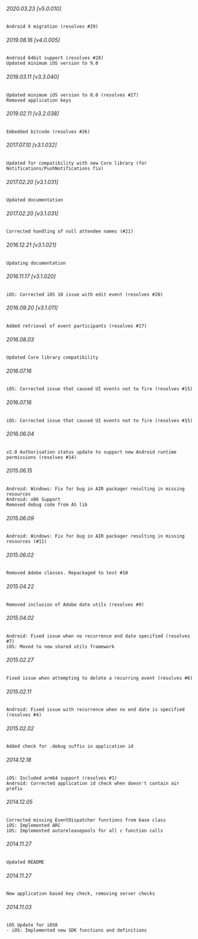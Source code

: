

###### 2020.03.23 [v5.0.010]

```
Android X migration (resolves #29)
```


###### 2019.08.16 [v4.0.005]

```
Android 64bit support (resolves #28)
Updated minimum iOS version to 9.0 
```


###### 2019.03.11 [v3.3.040]

```
Updated minimum iOS version to 8.0 (resolves #27)
Removed application keys
```


###### 2019.02.11 [v3.2.038]

```
Embedded bitcode (resolves #26)
```


###### 2017.07.10 [v3.1.032]

```
Updated for compatibility with new Core library (for Notifications/PushNotifications fix)
```


###### 2017.02.20 [v3.1.031]

```
Updated documentation
```


###### 2017.02.20 [v3.1.031]

```
Corrected handling of null attendee names (#21)
```


###### 2016.12.21 [v3.1.021]

```
Updating documentation
```


###### 2016.11.17 [v3.1.020]

```
iOS: Corrected iOS 10 issue with edit event (resolves #20)
```


###### 2016.09.20 [v3.1.011]

```
Added retrieval of event participants (resolves #17)
```


######  2016.08.03

```
Updated Core library compatibility
```


######  2016.07.16

```
iOS: Corrected issue that caused UI events not to fire (resolves #15)
```


######  2016.07.16

```
iOS: Corrected issue that caused UI events not to fire (resolves #15)
```


###### 2016.06.04

```
v2.0 Authorisation status update to support new Android runtime permissions (resolves #14)
```


###### 2015.06.15

```
Android: Windows: Fix for bug in AIR packager resulting in missing resources
Android: x86 Support
Removed debug code from AS lib
```


###### 2015.06.09

```
Android: Windows: Fix for bug in AIR packager resulting in missing resources (#11)
```


###### 2015.06.02

```
Removed Adobe classes. Repackaged to test #10
```


###### 2015.04.22

```
Removed inclusion of Adobe date utils (resolves #9)
```


###### 2015.04.02

```
Android: Fixed issue when no recurrence end date specified (resolves #7)
iOS: Moved to new shared utils framework
```


###### 2015.02.27

```
Fixed issue when attempting to delete a recurring event (resolves #6)
```


###### 2015.02.11

```
Android: Fixed issue with recurrence when no end date is specified (resolves #4)
```


###### 2015.02.02

```
Added check for .debug suffix in application id
```


###### 2014.12.18

```
iOS: Included arm64 support (resolves #1) 
Android: Corrected application id check when doesn't contain air prefix 
```


###### 2014.12.05

```
Corrected missing EventDispatcher functions from base class
iOS: Implemented ARC
iOS: Implemented autoreleasepools for all c function calls
```


###### 2014.11.27

```
Updated README
```


###### 2014.11.27

```
New application based key check, removing server checks
```


###### 2014.11.03

```
iOS Update for iOS8
- iOS: Implemented new SDK functions and definitions 
```

